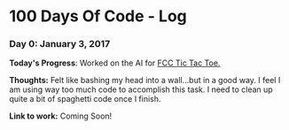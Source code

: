 # 100 Days Of Code - Log

### Day 0: January 3, 2017


**Today's Progress**: Worked on the AI for <a href=" https://www.freecodecamp.com/challenges/build-a-tic-tac-toe-game">FCC Tic Tac Toe.</a>


**Thoughts:** Felt like bashing my head into a wall...but in a good way. I feel I am using way too much code to accomplish this task. I need to clean up quite a bit of spaghetti code once I finish.

**Link to work:** Coming Soon!

